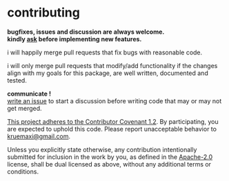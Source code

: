 # contributing

**bugfixes, issues and discussion are always welcome.  
kindly [ask](https://github.com/snd/strider/issues/new) before implementing new features.**

i will happily merge pull requests that fix bugs with reasonable code.

i will only merge pull requests that modify/add functionality
if the changes align with my goals for this package,
are well written, documented and tested.

**communicate !**  
[write an issue](https://github.com/snd/strider/issues/new) to start a discussion before writing code that may or may not get merged.

[This project adheres to the Contributor Covenant 1.2](CODE_OF_CONDUCT.md). By participating, you are expected to uphold this code. Please report unacceptable behavior to kruemaxi@gmail.com.

Unless you explicitly state otherwise, any contribution intentionally
submitted for inclusion in the work by you, as defined in the [Apache-2.0](LICENSE-APACHE)
license, shall be dual licensed as above, without any additional terms or
conditions.
